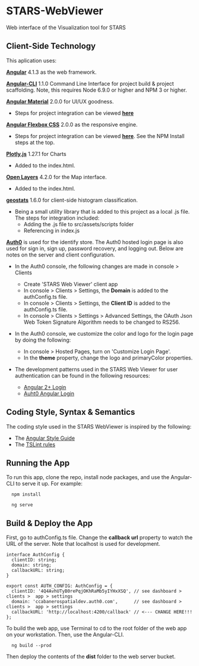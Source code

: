 # STARS-WebViewer

Web interface of the Visualization tool for STARS


## Client-Side Technology

This aplication uses:

[__Angular__](https://github.com/angular/angular) 4.1.3 as the web framework.

[__Angular-CLI__](https://github.com/angular/angular-cli) 1.1.0 Command Line Interface for project build & project scaffolding.  Note, this requires Node 6.9.0 or higher and NPM 3 or higher.

[__Angular Material__](https://github.com/angular/material2) 2.0.0 for UI/UX goodness.

* Steps for project integration can be viewed [__here__](https://github.com/angular/material2/blob/master/guides/getting-started.md)

[__Angular Flexbox CSS__](https://github.com/angular/flex-layout) 2.0.0 as the responsive engine.

* Steps for project integration can be viewed [__here__](https://github.com/angular/flex-layout/wiki/Fast-Starts).  See the NPM Install steps at the top.

[__Plotly.js__](https://plot.ly/javascript/) 1.27.1 for Charts

* Added to the index.html.

[__Open Layers__](https://openlayers.org/) 4.2.0 for the Map interface.

* Added to the index.html.

[__geostats__](https://github.com/simogeo/geostats) 1.6.0 for client-side histogram classification.

* Being a small utility library that is added to this project as a local .js file. The steps for integration included:
	* Adding the .js file to src/assets/scripts folder
	* Referencing in index.js

[__Auth0__](https://auth0.com) is used for the identify store.  The Auth0 hosted login page is also used for sign in, sign up, password recovery, and logging out.  Below are notes on the server and client configuration.

* In the Auth0 console, rhe following changes are made in console > Clients  
	* Create 'STARS Web Viewer' client app
	* In console > Clients > Settings,  the __Domain__ is added to the authConfig.ts file.
	* In console > Clients > Settings, the __Client ID__ is added to the authConfig.ts file.
	* In console > Clients > Settings > Advanced Settings, the OAuth Json Web Token Signature Algorithm needs to be changed to RS256.

* In the Auth0 console, we customize the color and logo for the login page by doing the following: 
	* In console > Hosted Pages, turn on 'Customize Login Page'.
	* In the __theme__ property, change the logo and primaryColor properties.

* The development patterns used in the STARS Web Viewer for user authentication can be found in the following resources:
	* [Angular 2+ Login](https://manage.auth0.com/#/clients/4Q4AvhUTyB0rePqjOKhRaMb5yIYHxXSQ/quickstart)
	* [Auht0 Angular Login](https://github.com/auth0-samples/auth0-angular-samples/tree/master/01-Login)

## Coding Style, Syntax & Semantics

The coding style used in the STARS WebViewer is inspired by the following:

* The [Angular Style Guide](https://angular.io/guide/styleguide)
* The [TSLint rules](https://palantir.github.io/tslint/rules/)

## Running the App

To run this app, clone the repo, install node packages, and use the Angular-CLI to serve it up.  For example:

````
  npm install

  ng serve
````

## Build & Deploy the App

First, go to authConfig.ts file.  Change the __callback url__ property to watch the URL of the server.  Note that localhost is used for development.

````
interface AuthConfig {
  clientID: string;
  domain: string;
  callbackURL: string;
}

export const AUTH_CONFIG: AuthConfig = {
  clientID: '4Q4AvhUTyB0rePqjOKhRaMb5yIYHxXSQ', // see dashboard > clients >  app > settings
  domain: 'ccabanerospatialdev.auth0.com',      // see dashboard > clients >  app > settings
  callbackURL: 'http://localhost:4200/callback' // <--- CHANGE HERE!!!
};

````

To build the web app, use Terminal to cd to the root folder of the web app on your workstation.  Then, use the Angular-CLI. 


````
  ng build --prod
````

Then deploy the contents of the __dist__ folder to the
web server bucket. 
